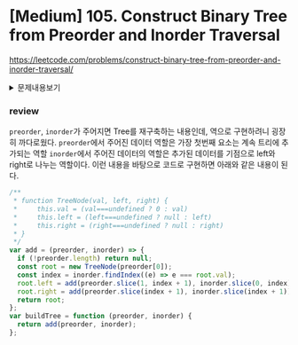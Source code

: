 # [Medium] 105. Construct Binary Tree from Preorder and Inorder Traversal

https://leetcode.com/problems/construct-binary-tree-from-preorder-and-inorder-traversal/

<details>
<summary>문제내용보기</summary>

#### 트리의 사전 순서 및 순서 순회가 주어지면 이진 트리를 구성합니다.

#### 참고 :

#### 트리에 중복이 존재하지 않는다고 가정 할 수 있습니다.

#### 예를 들어, 주어진

```
preorder = [3,9,20,15,7]
inorder = [9,3,15,20,7]
```

#### 다음 이진 트리를 반환합니다.

```
    3
   / \
  9  20
    /  \
   15   7
```

</details>

### review

`preorder`, `inorder`가 주어지면 Tree를 재구축하는 내용인데, 역으로 구현하려니 굉장히 까다로웠다.
`preorder`에서 주어진 데이터 역할은 가장 첫번째 요소는 계속 트리에 추가되는 역할
`inorder`에서 주어진 데이터의 역할은 추가된 데이터를 기점으로 left와 right로 나누는 역할이다.
이런 내용을 바탕으로 코드로 구현하면 아래와 같은 내용이 된다.

```javascript
/**
 * function TreeNode(val, left, right) {
 *     this.val = (val===undefined ? 0 : val)
 *     this.left = (left===undefined ? null : left)
 *     this.right = (right===undefined ? null : right)
 * }
 */
var add = (preorder, inorder) => {
  if (!preorder.length) return null;
  const root = new TreeNode(preorder[0]);
  const index = inorder.findIndex((e) => e === root.val);
  root.left = add(preorder.slice(1, index + 1), inorder.slice(0, index));
  root.right = add(preorder.slice(index + 1), inorder.slice(index + 1));
  return root;
};
var buildTree = function (preorder, inorder) {
  return add(preorder, inorder);
};
```
